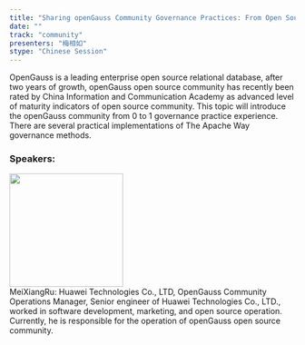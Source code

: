 ```yaml
---
title: "Sharing openGauss Community Governance Practices: From Open Source to Open Governance"
date: "" 
track: "community"
presenters: "梅相如"
stype: "Chinese Session"
---
```

OpenGauss is a leading enterprise open source relational database, after two years of growth, openGauss open source community has recently been rated by China Information and Communication Academy as advanced level of maturity indicators of open source community.
This topic will introduce the openGauss community from 0 to 1 governance practice experience. There are several practical implementations of The Apache Way governance methods.
 ### Speakers: 
 <img src="images/speaker/1222.png" width="200" /><br>MeiXiangRu: Huawei Technologies Co., LTD, OpenGauss Community Operations Manager, Senior engineer of Huawei Technologies Co., LTD., worked in software development, marketing, and open source operation. Currently, he is responsible for the operation of openGauss open source community.
 
